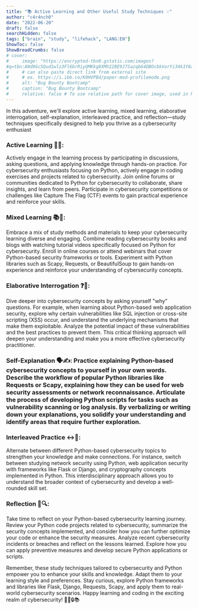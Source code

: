 ```yaml
---
title: "📚 Active Learning and Other Useful Study Techniques 💡"
author: "c4r4nch0"
date: "2022-06-20"
draft: false
searchHidden: false
tags: ["brain", "study", "lifehack", "LANG:EN"]
ShowToc: false
ShowBreadCrumbs: false
# cover:
#     image: "https://encrypted-tbn0.gstatic.com/images?
#q=tbn:ANd9GcSQud1wlz3Fl6brRiyQMKkg8XMhI2BE9J7SazqbG4DBOcbkVorYi34k1Y6axGErJj0L9LU&#usqp=CAU"
#     # can also paste direct link from external site
#     # ex. https://i.ibb.co/K0HVPBd/paper-mod-profilemode.png
#     alt: "Bug Bounty Bootcamp"
#     caption: "Bug Bounty Bootcamp"
#     relative: false # To use relative path for cover image, used in hugo Page-bundles    
---
```

In this adventure, we'll explore active learning, mixed learning, elaborative interrogation, self-explanation, interleaved practice, and reflection—study techniques specifically designed to help you thrive as a cybersecurity enthusiast

### Active Learning 🚀💡:
 Actively engage in the learning process by participating in discussions, asking questions, and applying knowledge through hands-on practice. For cybersecurity enthusiasts focusing on Python, actively engage in coding exercises and projects related to cybersecurity. Join online forums or communities dedicated to Python for cybersecurity to collaborate, share insights, and learn from peers. Participate in cybersecurity competitions or challenges like Capture The Flag (CTF) events to gain practical experience and reinforce your skills.

### Mixed Learning 📚🎨:
 Embrace a mix of study methods and materials to keep your cybersecurity learning diverse and engaging. Combine reading cybersecurity books and blogs with watching tutorial videos specifically focused on Python for cybersecurity. Enroll in online courses or attend webinars that cover Python-based security frameworks or tools. Experiment with Python libraries such as Scapy, Requests, or BeautifulSoup to gain hands-on experience and reinforce your understanding of cybersecurity concepts.

### Elaborative Interrogation ❓🤔:
 Dive deeper into cybersecurity concepts by asking yourself "why" questions. For example, when learning about Python-based web application security, explore why certain vulnerabilities like SQL injection or cross-site scripting (XSS) occur, and understand the underlying mechanisms that make them exploitable. Analyze the potential impact of these vulnerabilities and the best practices to prevent them. This critical thinking approach will deepen your understanding and make you a more effective cybersecurity practitioner.

### Self-Explanation 🗣️✍️: Practice explaining Python-based cybersecurity concepts to yourself in your own words. Describe the workflow of popular Python libraries like Requests or Scapy, explaining how they can be used for web security assessments or network reconnaissance. Articulate the process of developing Python scripts for tasks such as vulnerability scanning or log analysis. By verbalizing or writing down your explanations, you solidify your understanding and identify areas that require further exploration.

### Interleaved Practice ↔️🔁:
 Alternate between different Python-based cybersecurity topics to strengthen your knowledge and make connections. For instance, switch between studying network security using Python, web application security with frameworks like Flask or Django, and cryptography concepts implemented in Python. This interdisciplinary approach allows you to understand the broader context of cybersecurity and develop a well-rounded skill set.

### Reflection 🤔🔍:
 Take time to reflect on your Python-based cybersecurity learning journey. Review your Python code projects related to cybersecurity, summarize the security concepts implemented, and consider how you can further optimize your code or enhance the security measures. Analyze recent cybersecurity incidents or breaches and reflect on the lessons learned. Explore how you can apply preventive measures and develop secure Python applications or scripts.

Remember, these study techniques tailored to cybersecurity and Python empower you to enhance your skills and knowledge. Adapt them to your learning style and preferences. Stay curious, explore Python frameworks and libraries like Flask, Django, Requests, Scapy, and apply them to real-world cybersecurity scenarios. Happy learning and coding in the exciting realm of cybersecurity! 🌟🐍🔒📚